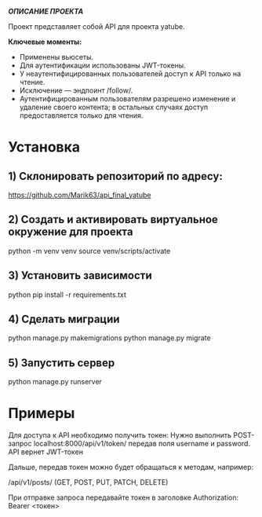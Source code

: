 ***ОПИСАНИЕ ПРОЕКТА***

Проект представляет собой API для проекта yatube.

**Ключевые моменты:**

- Применены вьюсеты.
- Для аутентификации использованы JWT-токены.
- У неаутентифицированных пользователей доступ к API только на чтение.
- Исключение — эндпоинт /follow/.
- Аутентифицированным пользователям разрешено изменение и удаление своего контента; в остальных случаях доступ предоставляется только для чтения.

# Установка

## 1) Склонировать репозиторий по адресу:
https://github.com/Marik63/api_final_yatube

## 2) Создать и активировать виртуальное окружение для проекта

python -m venv venv
source venv/scripts/activate

## 3) Установить зависимости
python pip install -r requirements.txt

## 4) Сделать миграции
python manage.py makemigrations
python manage.py migrate

## 5) Запустить сервер
python manage.py runserver

# Примеры

Для доступа к API необходимо получить токен: 
Нужно выполнить POST-запрос localhost:8000/api/v1/token/ передав поля username и password. API вернет JWT-токен

Дальше, передав токен можно будет обращаться к методам, например: 

/api/v1/posts/ (GET, POST, PUT, PATCH, DELETE)

При отправке запроса передавайте токен в заголовке Authorization: Bearer <токен>
